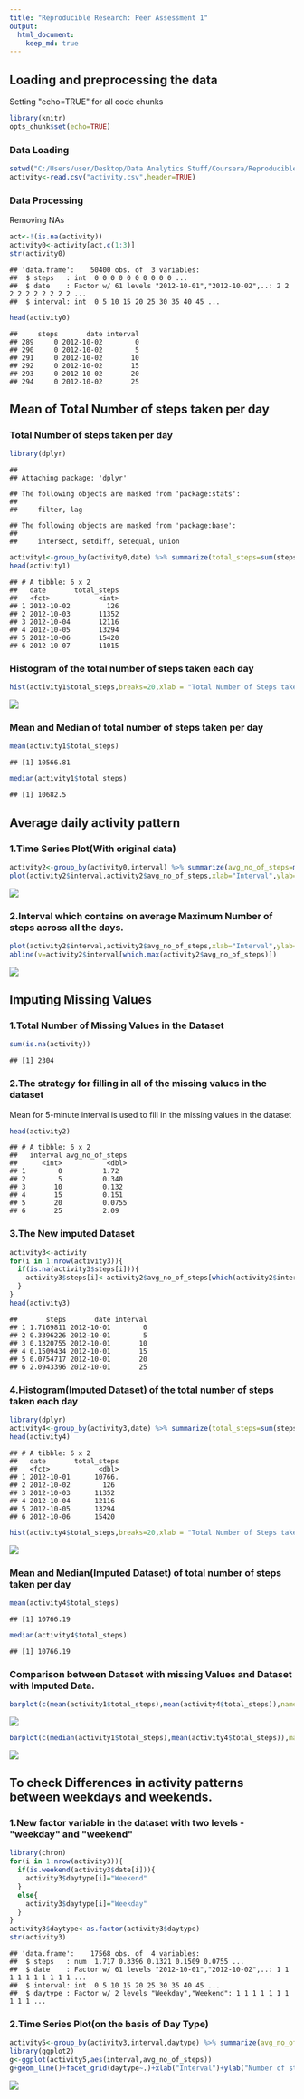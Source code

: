 ```yaml
---
title: "Reproducible Research: Peer Assessment 1"
output: 
  html_document:
    keep_md: true
---
```

## Loading and preprocessing the data

Setting "echo=TRUE" for all code chunks

```r
library(knitr)
opts_chunk$set(echo=TRUE)
```

### Data Loading

```r
setwd("C:/Users/user/Desktop/Data Analytics Stuff/Coursera/Reproducible research")
activity<-read.csv("activity.csv",header=TRUE)
```

### Data Processing
Removing NAs

```r
act<-!(is.na(activity))
activity0<-activity[act,c(1:3)]
str(activity0)
```

```
## 'data.frame':	50400 obs. of  3 variables:
##  $ steps   : int  0 0 0 0 0 0 0 0 0 0 ...
##  $ date    : Factor w/ 61 levels "2012-10-01","2012-10-02",..: 2 2 2 2 2 2 2 2 2 2 ...
##  $ interval: int  0 5 10 15 20 25 30 35 40 45 ...
```

```r
head(activity0)
```

```
##     steps       date interval
## 289     0 2012-10-02        0
## 290     0 2012-10-02        5
## 291     0 2012-10-02       10
## 292     0 2012-10-02       15
## 293     0 2012-10-02       20
## 294     0 2012-10-02       25
```

## Mean of Total Number of steps taken per day

### Total Number of steps taken per day

```r
library(dplyr)
```

```
## 
## Attaching package: 'dplyr'
```

```
## The following objects are masked from 'package:stats':
## 
##     filter, lag
```

```
## The following objects are masked from 'package:base':
## 
##     intersect, setdiff, setequal, union
```

```r
activity1<-group_by(activity0,date) %>% summarize(total_steps=sum(steps,na.rm = TRUE))
head(activity1)
```

```
## # A tibble: 6 x 2
##   date       total_steps
##   <fct>            <int>
## 1 2012-10-02         126
## 2 2012-10-03       11352
## 3 2012-10-04       12116
## 4 2012-10-05       13294
## 5 2012-10-06       15420
## 6 2012-10-07       11015
```

### Histogram of the total number of steps taken each day

```r
hist(activity1$total_steps,breaks=20,xlab = "Total Number of Steps taken per day",main="Histogram")
```

![](PA1_template_files/figure-html/Histogram-1.png)<!-- -->

### Mean and Median of total number of steps taken per day

```r
mean(activity1$total_steps)
```

```
## [1] 10566.81
```

```r
median(activity1$total_steps)
```

```
## [1] 10682.5
```

## Average daily activity pattern

### 1.Time Series Plot(With original data)

```r
activity2<-group_by(activity0,interval) %>% summarize(avg_no_of_steps=mean(steps))
plot(activity2$interval,activity2$avg_no_of_steps,xlab="Interval",ylab="Avg Number of steps",type="l")
```

![](PA1_template_files/figure-html/plot-1.png)<!-- -->

### 2.Interval which contains on average Maximum Number of steps across all the days.

```r
plot(activity2$interval,activity2$avg_no_of_steps,xlab="Interval",ylab="Avg Number of steps",type="l")
abline(v=activity2$interval[which.max(activity2$avg_no_of_steps)])
```

![](PA1_template_files/figure-html/maximum_point_in_graph-1.png)<!-- -->

## Imputing Missing Values

### 1.Total Number of Missing Values in the Dataset

```r
sum(is.na(activity))
```

```
## [1] 2304
```

### 2.The strategy for filling in all of the missing values in the dataset

Mean for 5-minute interval is used to fill in the missing values in the dataset


```r
head(activity2)
```

```
## # A tibble: 6 x 2
##   interval avg_no_of_steps
##      <int>           <dbl>
## 1        0          1.72  
## 2        5          0.340 
## 3       10          0.132 
## 4       15          0.151 
## 5       20          0.0755
## 6       25          2.09
```

### 3.The New imputed Dataset

```r
activity3<-activity
for(i in 1:nrow(activity3)){
  if(is.na(activity3$steps[i])){
    activity3$steps[i]<-activity2$avg_no_of_steps[which(activity2$interval==activity3$interval[i])]
  }
}
head(activity3)
```

```
##       steps       date interval
## 1 1.7169811 2012-10-01        0
## 2 0.3396226 2012-10-01        5
## 3 0.1320755 2012-10-01       10
## 4 0.1509434 2012-10-01       15
## 5 0.0754717 2012-10-01       20
## 6 2.0943396 2012-10-01       25
```


### 4.Histogram(Imputed Dataset) of the total number of steps taken each day

```r
library(dplyr)
activity4<-group_by(activity3,date) %>% summarize(total_steps=sum(steps))
head(activity4)
```

```
## # A tibble: 6 x 2
##   date       total_steps
##   <fct>            <dbl>
## 1 2012-10-01      10766.
## 2 2012-10-02        126 
## 3 2012-10-03      11352 
## 4 2012-10-04      12116 
## 5 2012-10-05      13294 
## 6 2012-10-06      15420
```

```r
hist(activity4$total_steps,breaks=20,xlab = "Total Number of Steps taken per day",main="Histogram of the Imputed Data")
```

![](PA1_template_files/figure-html/Histogram_of_total_number_of_steps_taken_each_day-1.png)<!-- -->

### Mean and Median(Imputed Dataset) of total number of steps taken per day

```r
mean(activity4$total_steps)
```

```
## [1] 10766.19
```

```r
median(activity4$total_steps)
```

```
## [1] 10766.19
```

### Comparison between Dataset with missing Values and Dataset with Imputed Data.

```r
barplot(c(mean(activity1$total_steps),mean(activity4$total_steps)),names.arg=c("Mean of total steps\n(With NAs)","Mean of total steps\n(Imputed data)"),main="Comparison between means of two Datasets",ylim=c(10400,11000))
```

![](PA1_template_files/figure-html/Comparison_between_means-1.png)<!-- -->


```r
barplot(c(median(activity1$total_steps),mean(activity4$total_steps)),main="Comparison between medians of two Datasets",ylim=c(10600,10900),names.arg=c("Median of total steps\n(With NAs)","Median of total steps\n(Imputed data)"))
```

![](PA1_template_files/figure-html/Comparison_between_medians-1.png)<!-- -->


## To check Differences in activity patterns between weekdays and weekends.

### 1.New factor variable in the dataset with two levels - "weekday" and "weekend"

```r
library(chron)
for(i in 1:nrow(activity3)){
  if(is.weekend(activity3$date[i])){
    activity3$daytype[i]="Weekend"
  }
  else{
    activity3$daytype[i]="Weekday"
  }
}
activity3$daytype<-as.factor(activity3$daytype)
str(activity3)
```

```
## 'data.frame':	17568 obs. of  4 variables:
##  $ steps   : num  1.717 0.3396 0.1321 0.1509 0.0755 ...
##  $ date    : Factor w/ 61 levels "2012-10-01","2012-10-02",..: 1 1 1 1 1 1 1 1 1 1 ...
##  $ interval: int  0 5 10 15 20 25 30 35 40 45 ...
##  $ daytype : Factor w/ 2 levels "Weekday","Weekend": 1 1 1 1 1 1 1 1 1 1 ...
```

### 2.Time Series Plot(on the basis of Day Type)

```r
activity5<-group_by(activity3,interval,daytype) %>% summarize(avg_no_of_steps=mean(steps))
library(ggplot2)
g<-ggplot(activity5,aes(interval,avg_no_of_steps))
g+geom_line()+facet_grid(daytype~.)+xlab("Interval")+ylab("Number of steps")
```

![](PA1_template_files/figure-html/time_series_plot(on_the_basis_of_Day_Type)-1.png)<!-- -->
